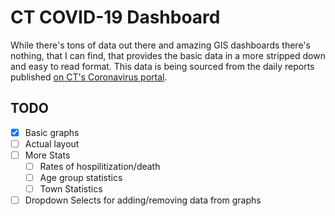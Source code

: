 # CT COVID-19 Dashboard

While there's tons of data out there and amazing GIS dashboards there's nothing,
that I can find, that provides the basic data in a more stripped down and easy
to read format. This data is being sourced from the daily reports published [on
CT's Coronavirus portal](https://portal.ct.gov/Coronavirus).

## TODO

- [x] Basic graphs
- [ ] Actual layout
- [ ] More Stats
  - [ ] Rates of hospilitization/death
  - [ ] Age group statistics
  - [ ] Town Statistics
- [ ] Dropdown Selects for adding/removing data from graphs
